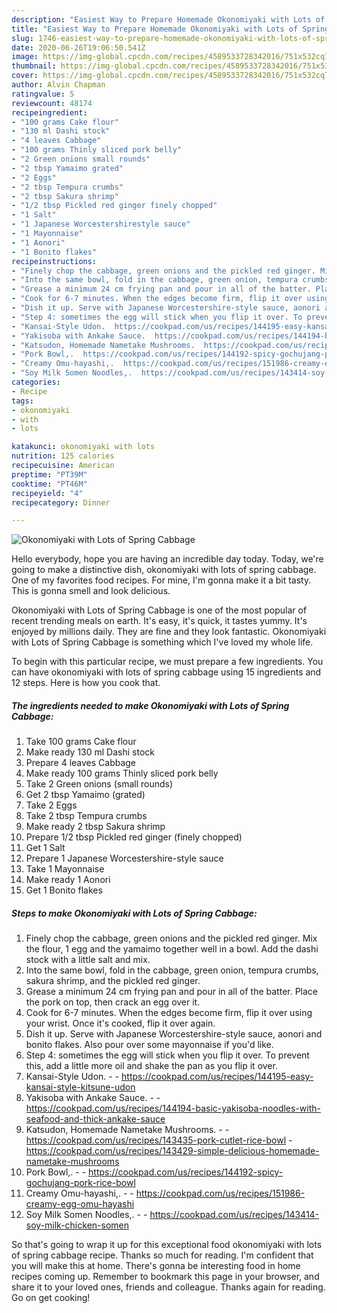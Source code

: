 ```yaml
---
description: "Easiest Way to Prepare Homemade Okonomiyaki with Lots of Spring Cabbage"
title: "Easiest Way to Prepare Homemade Okonomiyaki with Lots of Spring Cabbage"
slug: 1746-easiest-way-to-prepare-homemade-okonomiyaki-with-lots-of-spring-cabbage
date: 2020-06-26T19:06:50.541Z
image: https://img-global.cpcdn.com/recipes/4589533728342016/751x532cq70/okonomiyaki-with-lots-of-spring-cabbage-recipe-main-photo.jpg
thumbnail: https://img-global.cpcdn.com/recipes/4589533728342016/751x532cq70/okonomiyaki-with-lots-of-spring-cabbage-recipe-main-photo.jpg
cover: https://img-global.cpcdn.com/recipes/4589533728342016/751x532cq70/okonomiyaki-with-lots-of-spring-cabbage-recipe-main-photo.jpg
author: Alvin Chapman
ratingvalue: 5
reviewcount: 48174
recipeingredient:
- "100 grams Cake flour"
- "130 ml Dashi stock"
- "4 leaves Cabbage"
- "100 grams Thinly sliced pork belly"
- "2 Green onions small rounds"
- "2 tbsp Yamaimo grated"
- "2 Eggs"
- "2 tbsp Tempura crumbs"
- "2 tbsp Sakura shrimp"
- "1/2 tbsp Pickled red ginger finely chopped"
- "1 Salt"
- "1 Japanese Worcestershirestyle sauce"
- "1 Mayonnaise"
- "1 Aonori"
- "1 Bonito flakes"
recipeinstructions:
- "Finely chop the cabbage, green onions and the pickled red ginger. Mix the flour, 1 egg and the yamaimo together well in a bowl. Add the dashi stock with a little salt and mix."
- "Into the same bowl, fold in the cabbage, green onion, tempura crumbs, sakura shrimp, and the pickled red ginger."
- "Grease a minimum 24 cm frying pan and pour in all of the batter. Place the pork on top, then crack an egg over it."
- "Cook for 6-7 minutes. When the edges become firm, flip it over using your wrist. Once it&#39;s cooked, flip it over again."
- "Dish it up. Serve with Japanese Worcestershire-style sauce, aonori and bonito flakes. Also pour over some mayonnaise if you&#39;d like."
- "Step 4: sometimes the egg will stick when you flip it over. To prevent this, add a little more oil and shake the pan as you flip it over."
- "Kansai-Style Udon.  https://cookpad.com/us/recipes/144195-easy-kansai-style-kitsune-udon"
- "Yakisoba with Ankake Sauce.  https://cookpad.com/us/recipes/144194-basic-yakisoba-noodles-with-seafood-and-thick-ankake-sauce"
- "Katsudon, Homemade Nametake Mushrooms.  https://cookpad.com/us/recipes/143435-pork-cutlet-rice-bowl https://cookpad.com/us/recipes/143429-simple-delicious-homemade-nametake-mushrooms"
- "Pork Bowl,.  https://cookpad.com/us/recipes/144192-spicy-gochujang-pork-rice-bowl"
- "Creamy Omu-hayashi,.  https://cookpad.com/us/recipes/151986-creamy-egg-omu-hayashi"
- "Soy Milk Somen Noodles,.  https://cookpad.com/us/recipes/143414-soy-milk-chicken-somen"
categories:
- Recipe
tags:
- okonomiyaki
- with
- lots

katakunci: okonomiyaki with lots 
nutrition: 125 calories
recipecuisine: American
preptime: "PT39M"
cooktime: "PT46M"
recipeyield: "4"
recipecategory: Dinner

---
```



![Okonomiyaki with Lots of Spring Cabbage](https://img-global.cpcdn.com/recipes/4589533728342016/751x532cq70/okonomiyaki-with-lots-of-spring-cabbage-recipe-main-photo.jpg)

Hello everybody, hope you are having an incredible day today. Today, we're going to make a distinctive dish, okonomiyaki with lots of spring cabbage. One of my favorites food recipes. For mine, I'm gonna make it a bit tasty. This is gonna smell and look delicious.

Okonomiyaki with Lots of Spring Cabbage is one of the most popular of recent trending meals on earth. It's easy, it's quick, it tastes yummy. It's enjoyed by millions daily. They are fine and they look fantastic. Okonomiyaki with Lots of Spring Cabbage is something which I've loved my whole life.




To begin with this particular recipe, we must prepare a few ingredients. You can have okonomiyaki with lots of spring cabbage using 15 ingredients and 12 steps. Here is how you cook that.

<!--inarticleads1-->

##### The ingredients needed to make Okonomiyaki with Lots of Spring Cabbage:

1. Take 100 grams Cake flour
1. Make ready 130 ml Dashi stock
1. Prepare 4 leaves Cabbage
1. Make ready 100 grams Thinly sliced pork belly
1. Take 2 Green onions (small rounds)
1. Get 2 tbsp Yamaimo (grated)
1. Take 2 Eggs
1. Take 2 tbsp Tempura crumbs
1. Make ready 2 tbsp Sakura shrimp
1. Prepare 1/2 tbsp Pickled red ginger (finely chopped)
1. Get 1 Salt
1. Prepare 1 Japanese Worcestershire-style sauce
1. Take 1 Mayonnaise
1. Make ready 1 Aonori
1. Get 1 Bonito flakes




<!--inarticleads2-->

##### Steps to make Okonomiyaki with Lots of Spring Cabbage:

1. Finely chop the cabbage, green onions and the pickled red ginger. Mix the flour, 1 egg and the yamaimo together well in a bowl. Add the dashi stock with a little salt and mix.
1. Into the same bowl, fold in the cabbage, green onion, tempura crumbs, sakura shrimp, and the pickled red ginger.
1. Grease a minimum 24 cm frying pan and pour in all of the batter. Place the pork on top, then crack an egg over it.
1. Cook for 6-7 minutes. When the edges become firm, flip it over using your wrist. Once it&#39;s cooked, flip it over again.
1. Dish it up. Serve with Japanese Worcestershire-style sauce, aonori and bonito flakes. Also pour over some mayonnaise if you&#39;d like.
1. Step 4: sometimes the egg will stick when you flip it over. To prevent this, add a little more oil and shake the pan as you flip it over.
1. Kansai-Style Udon. -  - https://cookpad.com/us/recipes/144195-easy-kansai-style-kitsune-udon
1. Yakisoba with Ankake Sauce. -  - https://cookpad.com/us/recipes/144194-basic-yakisoba-noodles-with-seafood-and-thick-ankake-sauce
1. Katsudon, Homemade Nametake Mushrooms. -  - https://cookpad.com/us/recipes/143435-pork-cutlet-rice-bowl - https://cookpad.com/us/recipes/143429-simple-delicious-homemade-nametake-mushrooms
1. Pork Bowl,. -  - https://cookpad.com/us/recipes/144192-spicy-gochujang-pork-rice-bowl
1. Creamy Omu-hayashi,. -  - https://cookpad.com/us/recipes/151986-creamy-egg-omu-hayashi
1. Soy Milk Somen Noodles,. -  - https://cookpad.com/us/recipes/143414-soy-milk-chicken-somen




So that's going to wrap it up for this exceptional food okonomiyaki with lots of spring cabbage recipe. Thanks so much for reading. I'm confident that you will make this at home. There's gonna be interesting food in home recipes coming up. Remember to bookmark this page in your browser, and share it to your loved ones, friends and colleague. Thanks again for reading. Go on get cooking!
